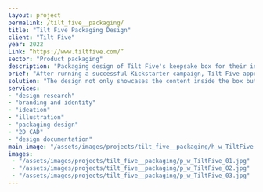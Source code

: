 ```yaml
---
layout: project
permalink: /tilt_five__packaging/
title: "Tilt Five Packaging Design"
client: "Tilt Five"
year: 2022
Link: “https://www.tiltfive.com/”
sector: "Product packaging"
description: "Packaging design of Tilt Five's keepsake box for their innovative AR glasses"
brief: "After running a successful Kickstarter campaign, Tilt Five approached our team to collaborate on the packaging design for a keepsake box that would house their innovative AR glasses. They sought our expertise to ensure a memorable unboxing experience for their enthusiastic Kickstarter backers."
solution: "The design not only showcases the content inside the box but also conveys the magic that awaits when the AR glasses are worn, transforming the world into an immersive three-dimensional augmented reality. The choice of colors, graphics, and gold foil material enhances this captivating experience, visually communicating the enchantment of the games."
services:
- "design research"
- "branding and identity" 
- "ideation"
- "illustration"
- "packaging design"
- "2D CAD"
- "design documentation"
main_image: "/assets/images/projects/tilt_five__packaging/h_w_TiltFive.jpg"
images:
 - "/assets/images/projects/tilt_five__packaging/p_w_TiltFive_01.jpg"
 - "/assets/images/projects/tilt_five__packaging/p_w_TiltFive_02.jpg"
 - "/assets/images/projects/tilt_five__packaging/p_w_TiltFive_03.jpg"
---
```


